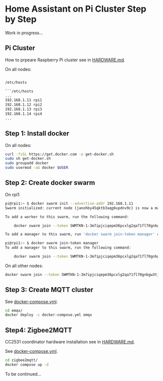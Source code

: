 # Home Assistant on Pi Cluster Step by Step

Work in progress...
## Pi Cluster

How to prpeare Raspberry Pi cluster see in [HARDWARE.md](HARDWARE.md#Raspberry-Pi).

On all nodes:

```bash

/etc/hosts

```/etc/hosts
...
192.168.1.11 rpi1
192.168.1.12 rpi2
192.168.1.13 rpi3
192.168.1.14 rpi4
...
```


## Step 1: Install docker

On all nodes:

```bash
curl -fsSL https://get.docker.com -o get-docker.sh
sudo sh get-docker.sh
sudo groupadd docker
sudo usermod -aG docker $USER
```

## Step 2: Create docker swarm

On rpi1:

```bash
pi@rpi1:~ $ docker swarm init --advertise-addr 192.168.1.11
Swarm initialized: current node (janohby45qktb3aqg6vpdnv9c) is now a manager.

To add a worker to this swarm, run the following command:

    docker swarm join --token SWMTKN-1-3m7ipjciqepm36pcxlg2qa71fl70gnbgw3tjl892r11medyxca-33bl8f6hrf59opplyhk65hfi1 192.168.1.11:2377

To add a manager to this swarm, run 'docker swarm join-token manager' and follow the instructions.

pi@rpi1:~ $ docker swarm join-token manager
To add a manager to this swarm, run the following command:

    docker swarm join --token SWMTKN-1-3m7ipjciqepm36pcxlg2qa71fl70gnbgw3tjl892r11medyxca-88jw3c9tg5r3593vjthnd75y1 192.168.1.11:2377
```

On all other nodes:

```bash
docker swarm join --token SWMTKN-1-3m7ipjciqepm36pcxlg2qa71fl70gnbgw3tjl892r11medyxca-88jw3c9tg5r3593vjthnd75y1 192.168.1.11:2377
```

## Step 3: Create MQTT cluster

See [docker-compose.yml](emqx/docker-compose.yml).

```bash
cd emqx/
docker deploy -c docker-compose.yml emqx
```

## Step4: Zigbee2MQTT

CC2531 coordinator hardware installation see in [HARDWARE.md](HARDWARE.md#Zigbee).

See [docker-compose.yml](zigbee2mqtt/docker-compose.yml).

```bash
cd zigbee2mqtt/
docker compose up -d
```

To be continued...